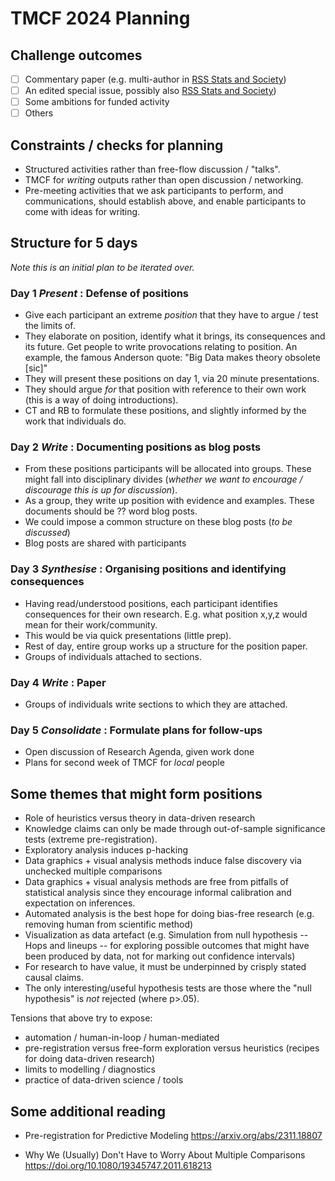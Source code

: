 # TMCF 2024 Planning

## Challenge outcomes

- [ ] Commentary paper (e.g. multi-author in [RSS Stats and Society](https://rss.onlinelibrary.wiley.com/journal/1467985X))
- [ ] An edited special issue, possibly also  [RSS Stats and Society](https://rss.onlinelibrary.wiley.com/journal/1467985X))
- [ ] Some ambitions for funded activity
- [ ] Others

## Constraints / checks for planning

* Structured activities rather than free-flow discussion / "talks".
* TMCF for *writing* outputs rather than open discussion / networking.
* Pre-meeting activities that we ask participants to perform, and communications, should establish above, and enable participants to come with ideas for writing.

## Structure for 5 days

*Note this is an initial plan to be iterated over.*

### Day  1 *Present* : Defense of positions

* Give each participant an extreme *position* that they have to argue / test the limits of.
* They elaborate on position, identify what it brings, its consequences and its future. Get people to write provocations relating to position. An example, the famous Anderson quote: "Big Data makes theory obsolete [sic]"
* They will present these positions on day 1, via 20 minute presentations.
* They should argue *for* that position with reference to their own work (this is a way of doing introductions).
* CT and RB to formulate these positions, and slightly informed by the work that individuals do.

### Day 2 *Write* : Documenting positions as blog posts

* From these positions participants will be allocated into groups. These might fall into disciplinary divides (*whether we want to encourage / discourage this is up for discussion*).
* As a group, they write up position with evidence and examples. These documents should be ?? word blog posts.
* We could impose a common structure on these blog posts (*to be discussed*)
* Blog posts are shared with participants

### Day 3 *Synthesise* : Organising positions and identifying consequences

*  Having read/understood positions, each participant identifies consequences for their own research. E.g. what position x,y,z would mean for their work/community.
*  This would be via quick presentations (little prep).
*  Rest of day, entire group works up a structure for the position paper.
*  Groups of individuals attached to sections.

### Day 4 *Write* : Paper

* Groups of individuals write sections to which they are attached.

### Day 5 *Consolidate* : Formulate plans for follow-ups

* Open discussion of Research Agenda, given work done
* Plans for second week of TMCF for *local* people

## Some themes that might form positions

* Role of heuristics versus theory in data-driven research
* Knowledge claims can only be made through out-of-sample significance tests (extreme pre-registration).
* Exploratory analysis induces p-hacking
* Data graphics + visual analysis methods induce false discovery via unchecked multiple comparisons
* Data graphics + visual analysis methods are free from pitfalls of statistical analysis since they encourage informal calibration and expectation on inferences.
* Automated analysis is the best hope for doing bias-free research (e.g. removing human from scientific method)
* Visualization as data artefact (e.g. Simulation from null hypothesis -- Hops and lineups -- for exploring possible outcomes that might have been produced by data, not for marking out confidence intervals)
* For research to have value, it must be underpinned by crisply stated causal claims.
* The only interesting/useful hypothesis tests are those where the "null hypothesis" is *not* rejected (where p>.05).

Tensions that above try to expose:

* automation / human-in-loop / human-mediated
* pre-registration versus free-form exploration versus heuristics (recipes for doing data-driven research)
* limits to modelling / diagnostics
* practice of data-driven science / tools




## Some additional reading

* Pre-registration for Predictive Modeling
https://arxiv.org/abs/2311.18807


* Why We (Usually) Don't Have to Worry About Multiple Comparisons
https://doi.org/10.1080/19345747.2011.618213
